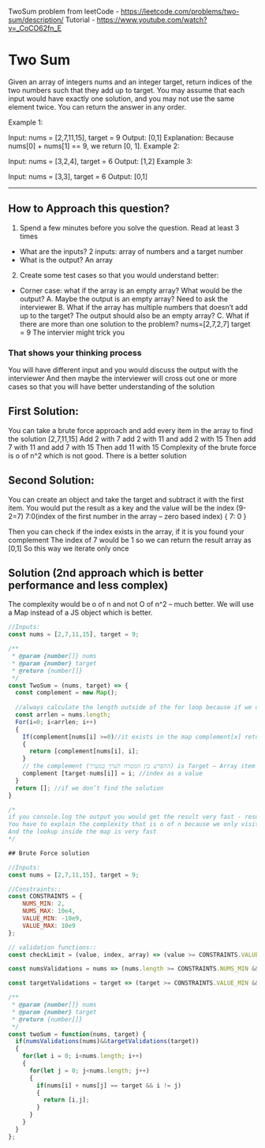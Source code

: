 TwoSum problem from leetCode - https://leetcode.com/problems/two-sum/description/
Tutorial - https://www.youtube.com/watch?v=_CoCO62fn_E

# Two Sum

Given an array of integers nums and an integer target, return indices of the two numbers such that they add up to target.
You may assume that each input would have exactly one solution, and you may not use the same element twice.
You can return the answer in any order.
 
Example 1:

Input: nums = [2,7,11,15], target = 9
Output: [0,1]
Explanation: Because nums[0] + nums[1] == 9, we return [0, 1].
Example 2:

Input: nums = [3,2,4], target = 6
Output: [1,2]
Example 3:

Input: nums = [3,3], target = 6
Output: [0,1]

--------------------------------------------------------------------------------------------------------------------------

## How to Approach this question?
1. Spend a few minutes before you solve the question. Read at least 3 times
 - What are the inputs? 2 inputs: array of numbers and a target number
 - What is the output? An array

2. Create some test cases so that you would understand better:
- Corner case: what if the array is an empty array? What would be the output?
  A. Maybe the output is an empty array? Need to ask the interviewer
  B. What if the array has multiple numbers that doesn’t add up to the target?
  The output should also be an empty array?
  C. What if there are more than one solution to the problem? nums=[2,7,2,7] target = 9
  The intervier might trick you
### That shows your thinking process
You will have different input and you would discuss the output with the interviewer
And then maybe the interviewer will cross out one or more cases so that you will have better understanding of the solution

## First Solution:
You can take a brute force approach and add every item in the array to find the solution
[2,7,11,15]
Add 2 with 7 add 2 with 11 and add 2 with 15
Then add 7 with 11 and add 7 with 15
Then add 11 with 15
Complexity of the brute force is o of n^2 which is not good. There is a better solution

## Second Solution: 
You can create an object and take the target and subtract it with the first item. 
You would put the result as a key and the value will be the index (9-2=7) 7:0(index of the first number in the array – zero based index)
{
    7: 0
}

Then you can check if the index exists in the array, if it is you found your complement
The index of 7 would be 1 so we can return the result array as [0,1]
So this way we iterate only once

## Solution (2nd approach which is better performance and less complex)
The complexity would be o of n and not O of n^2 – much better.
We will use a Map instead of a JS object which is better.
```javascript
//Inputs:
const nums = [2,7,11,15], target = 9;

/**
 * @param {number[]} nums
 * @param {number} target
 * @return {number[]}
 */
const TwoSum = (nums, target) => {
  const complement = new Map(); 
	
  //always calculate the length outside of the for loop because if we do it in the for loop it will calculate it in every iteration
  const arrlen = nums.length;
  For(i=0; i<arrlen; i++) 
  {
    If(complement[nums[i] >=0)//it exists in the map complement[x] returns the index complement[7] = 0
    {
      return [complement[nums[i], i];
    }
    // the complement (ההפרש בין המטרה לערך במערך) is Target – Array item
    complement [target-nums[i]] = i; //index as a value
  }
  return []; //if we don’t find the solution
}

/*
if you console.log the output you would get the result very fast - result = [0,1]
You have to explain the complexity that is o of n because we only visiting the number once
And the lookup inside the map is very fast
*/

## Brute Force solution

//Inputs:
const nums = [2,7,11,15], target = 9;

//Constraints::
const CONSTRAINTS = {
    NUMS_MIN: 2,
    NUMS_MAX: 10e4,
    VALUE_MIN: -10e9,
    VALUE_MAX: 10e9
};

// validation functions::
const checkLimit = (value, index, array) => (value >= CONSTRAINTS.VALUE_MIN && value <= CONSTRAINTS.VALUE_MAX && typeof value == 'number');

const numsValidations = nums => (nums.length >= CONSTRAINTS.NUMS_MIN && nums.length<= CONSTRAINTS.NUMS_MAX) && nums.every(checkLimit)  && Array.isArray(nums);

const targetValidations = target => (target >= CONSTRAINTS.VALUE_MIN && target <= CONSTRAINTS.VALUE_MAX && typeof target == 'number');

/**
 * @param {number[]} nums
 * @param {number} target
 * @return {number[]}
 */
const twoSum = function(nums, target) {
  if(numsValidations(nums)&&targetValidations(target))
  {
    for(let i = 0; i<nums.length; i++)
    {
      for(let j = 0; j<nums.length; j++)
      {
        if(nums[i] + nums[j] == target && i != j)
        {
          return [i,j];
        } 
      }
    }
  }  
};
